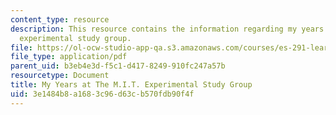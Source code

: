 ```yaml
---
content_type: resource
description: This resource contains the information regarding my years at the M.I.T.
  experimental study group.
file: https://ol-ocw-studio-app-qa.s3.amazonaws.com/courses/es-291-learning-seminar-experiments-in-education-spring-2003/3e1484b8a1683c96d63cb570fdb90f4f_MITES_291S03_8.pdf
file_type: application/pdf
parent_uid: b3eb4e3d-f5c1-d417-8249-910fc247a57b
resourcetype: Document
title: My Years at The M.I.T. Experimental Study Group
uid: 3e1484b8-a168-3c96-d63c-b570fdb90f4f
---
```

